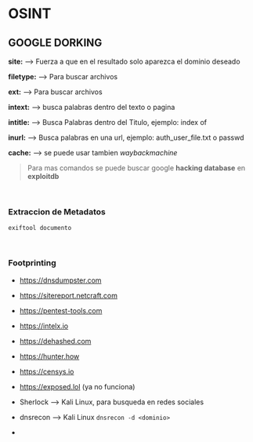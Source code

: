 # OSINT

## GOOGLE DORKING

**site:** --> Fuerza a que en el resultado solo aparezca el dominio deseado

**filetype:** --> Para buscar archivos

**ext:** --> Para buscar archivos

**intext:** --> busca palabras dentro del texto o pagina

**intitle:** --> Busca Palabras dentro del Titulo, ejemplo: index of

**inurl:** --> Busca palabras en una url, ejemplo: auth_user_file.txt o passwd

**cache:** --> se puede usar tambien *waybackmachine*

> Para mas comandos se puede buscar google **hacking database** en **exploitdb**

<br>

### Extraccion de Metadatos

``exiftool documento``

<br>

### Footprinting

- https://dnsdumpster.com

- https://sitereport.netcraft.com

- https://pentest-tools.com

- https://intelx.io

- https://dehashed.com

- https://hunter.how

- https://censys.io

- https://exposed.lol (ya no funciona)

- Sherlock --> Kali Linux, para busqueda en redes sociales

- dnsrecon --> Kali Linux ``dnsrecon -d <dominio>``

- 
